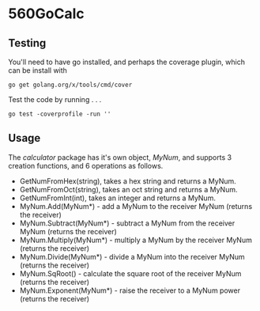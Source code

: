 # 560GoCalc

## Testing
You'll need to have go installed, and perhaps the coverage plugin, which can be install with

`go get golang.org/x/tools/cmd/cover`

Test the code by running . . .

`go test -coverprofile -run ''`

## Usage

The *calculator* package has it's own object, *MyNum*, and supports 3 creation functions, and 6 operations as follows.

- GetNumFromHex(string), takes a hex string and returns a MyNum.
- GetNumFromOct(string), takes an oct string and returns a MyNum.
- GetNumFromInt(int), takes an integer and returns a MyNum.
- MyNum.Add(MyNum*) - add a MyNum to the receiver MyNum (returns the receiver)
- MyNum.Subtract(MyNum*) - subtract a MyNum from the receiver MyNum (returns the receiver)
- MyNum.Multiply(MyNum*) - multiply a MyNum by the receiver MyNum (returns the receiver)
- MyNum.Divide(MyNum*) - divide a MyNum into the receiver MyNum (returns the receiver)
- MyNum.SqRoot() - calculate the square root of the receiver MyNum (returns the receiver)
- MyNum.Exponent(MyNum*) - raise the receiver to a MyNum power (returns the receiver)